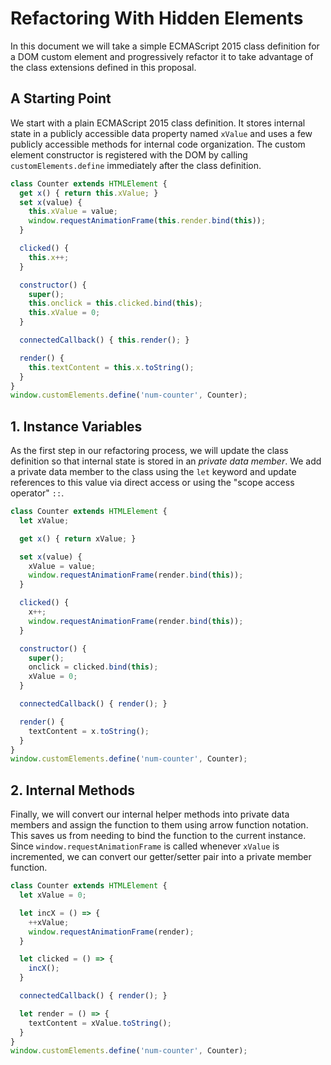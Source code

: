# Refactoring With Hidden Elements

In this document we will take a simple ECMAScript 2015 class definition for a DOM custom element and progressively refactor it to take advantage of the class extensions defined in this proposal.

## A Starting Point

We start with a plain ECMAScript 2015 class definition. It stores internal state in a publicly accessible data property named `xValue` and uses a few publicly accessible methods for internal code organization. The custom element constructor is registered with the DOM by calling `customElements.define` immediately after the class definition.

```js
class Counter extends HTMLElement {
  get x() { return this.xValue; }
  set x(value) {
    this.xValue = value;
    window.requestAnimationFrame(this.render.bind(this));
  }

  clicked() {
    this.x++;
  }

  constructor() {
    super();
    this.onclick = this.clicked.bind(this);
    this.xValue = 0;
  }

  connectedCallback() { this.render(); }

  render() {
    this.textContent = this.x.toString();
  }
}
window.customElements.define('num-counter', Counter);
```

## 1. Instance Variables

As the first step in our refactoring process, we will update the class definition so that internal state is stored in an *private data member*. We add a private data member to the class using the `let` keyword and update references to this value via direct access or using the "scope access operator" `::`.

```js
class Counter extends HTMLElement {
  let xValue;

  get x() { return xValue; }

  set x(value) {
    xValue = value;
    window.requestAnimationFrame(render.bind(this));
  }

  clicked() {
    x++;
    window.requestAnimationFrame(render.bind(this));
  }

  constructor() {
    super();
    onclick = clicked.bind(this);
    xValue = 0;
  }

  connectedCallback() { render(); }

  render() {
    textContent = x.toString();
  }
}
window.customElements.define('num-counter', Counter);
```

## 2. Internal Methods

Finally, we will convert our internal helper methods into private data members and assign the function to them using arrow function notation. This saves us from needing to bind the function to the current instance. Since `window.requestAnimationFrame` is called whenever `xValue` is incremented, we can convert our getter/setter pair into a private member function.

```js
class Counter extends HTMLElement {
  let xValue = 0;

  let incX = () => {
    ++xValue;
    window.requestAnimationFrame(render);
  }

  let clicked = () => {
    incX();
  }

  connectedCallback() { render(); }

  let render = () => {
    textContent = xValue.toString();
  }
}
window.customElements.define('num-counter', Counter);
```
